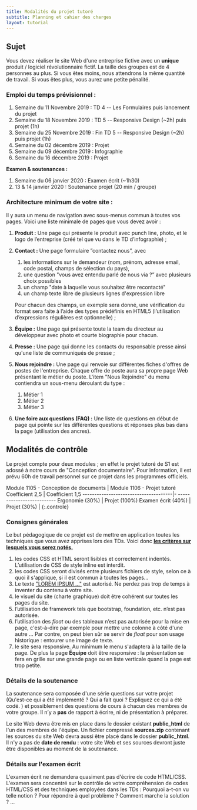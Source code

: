 ```yaml
---
title: Modalités du projet tutoré 
subtitle: Planning et cahier des charges
layout: tutorial
---
```


## Sujet

Vous devez réaliser le site Web d'une entreprise fictive avec un **unique**
produit / logiciel révolutionnaire fictif.  La taille des groupes est de 4
personnes au plus. Si vous êtes moins, nous attendrons la même quantité de
travail. Si vous êtes plus, vous aurez une petite pénalité.

<!-- Pas un magasin avec plusieurs produits ! -->

### Emploi du temps prévisionnel :

1. Semaine du 11 Novembre 2019 : TD 4 -- Les Formulaires puis lancement du projet
1. Semaine du 18 Novembre 2019 : TD 5 -- Responsive Design (~2h) puis projet (1h)
1. Semaine du 25 Novembre 2019 : Fin TD 5 -- Responsive Design (~2h) puis projet (1h)
1. Semaine du 02 décembre 2019 : Projet
1. Semaine du 09 décembre 2019 : Infographie
1. Semaine du 16 décembre 2019 : Projet

**Examen & soutenances :**

1. Semaine du 06 janvier 2020  : Examen écrit (~1h30)
1. 13 & 14 janvier 2020  : Soutenance projet (20 min / groupe)

### Architecture minimum de votre site :

Il y aura un menu de navigation avec sous-menus commun à toutes vos pages. Voici
une liste minimale de pages que vous devez avoir :

1. **Produit :** Une page qui présente le produit avec punch line, photo,
et le logo de l’entreprise (créé tel que vu dans le TD d’infographie) ;

1. **Contact :** Une page formulaire ”contactez nous”, avec

   1. les informations sur le demandeur (nom, prénom, adresse email, code postal, champs de sélection du pays),
   1. une question "vous avez entendu parlé de nous via ?” avec plusieurs choix possibles <!-- checkbox -->
   1. un champ "date à laquelle vous souhaitez être recontacté" 
   1. un champ texte libre de plusieurs lignes d'expression libre

   Pour chacun des champs, un exemple sera donné, une vérification du format sera
   faite à l’aide des types prédéfinis en HTML5 (l’utilisation d’expressions régulières
   est optionnelle) ;

1. **Équipe :** Une page qui présente toute la team du directeur au développeur
avec photo et courte biographie pour chacun. 

1. **Presse :** Une page qui donne les contacts du responsable presse ainsi qu'une liste de communiqués de presse ;

1. **Nous rejoindre :** Une page qui renvoie sur différentes fiches d'offres de
postes de l'entreprise. Chaque offre de poste aura sa propre page Web présentant
le métier du poste. L'item "Nous Rejoindre" du menu contiendra un sous-menu
déroulant du type :

   1. Métier 1
   1. Métier 2
   1. Métier 3

1. **Une foire aux questions (FAQ) :** Une liste de questions en début de page qui pointe sur les différentes 
questions et réponses plus bas dans la page (utilisation des ancres).


<!-- Équipe : Cette page sera responsive: présentation en grille si grande page ou liste si visualisation sur mobile. -->
<!-- - une page simple de site "under construction"/"coming soon", -->

## Modalités de contrôle

Le projet compte pour deux modules ; en effet le projet tutoré de S1 est adossé
à notre cours de "Conception documentaire". Pour information, il est prévu 60h
de travail personnel sur ce projet dans les programmes officiels.

Module 1105 - Conception de documents | Module 1106 - Projet tutoré
Coefficient 2,5                       | Coefficient 1,5
--------------------------------------|- --------------------------
Ergonomie (30%)                       | Projet (100%)
Examen écrit (40%)                    |
Projet (30%)                          | 
{:.controle}

<style scoped>
table.controle td, table.controle th {
  border:2px solid black;
}

table.controle th {
background-color:#EEE;
}

table.controle {
  margin:auto;
}

</style>

### Consignes générales

Le but pédagogique de ce projet est de mettre en application toutes les
techniques que vous avez apprises lors des TDs. Voici donc
**[les critères sur lesquels vous serez
notés.](https://docs.google.com/spreadsheets/d/1CHQ6imNxRFWHETmVZbRyPIxg8hV8nVrNcHthe1TGHxg/edit?usp=sharing)**

<!-- Cette grille **peut évoluer** jusqu'à la soutenance. -->

1. les codes CSS et HTML seront lisibles et correctement indentés. L’utilisation
   de CSS de style inline est interdit.
1. les codes CSS seront divisés entre plusieurs fichiers de style, selon ce à
   quoi il s'applique, si il est commun à toutes les pages...
   <!-- En faire un attendu ? -->
1. Le texte 
   ["LOREM IPSUM ..."](https://www.qwant.com/?q=lorem+ipsum&client=opensearch)
    est autorisé. Ne perdez pas trop de temps à inventer du contenu à votre
    site. <!-- under construction, ne pas passer trop de temps sur le contenu
    -->
1. le visuel du site (charte graphique) doit être cohérent sur toutes les pages du site.
1. l’utilisation de framework tels que bootstrap, foundation, etc. n’est pas autorisée. 
1. l’utilisation des *float* ou des tableaux n’est pas autorisée pour la mise en
   page, c'est-à-dire par exemple pour mettre une colonne à côté d'une autre
   ... Par contre, on peut bien sûr se servir de *float* pour son usage
   historique : entourer une image de texte.
1. le site sera responsive. Au minimum le menu s'adaptera à la taille de la
   page. De plus la page **Équipe** doit être responsive : la présentation se
   fera en grille sur une grande page ou en liste verticale quand la page est
   trop petite.

<!-- 1. la liste des display autorisés est : block, inline, flex et none. -->
<!-- <\!-- 1. Un seul fichier CSS pour toutes les pages. -\-> -->
<!-- 1. Le CSS devra être synthétique: Par exemple, il devra privilégier -->
<!--    l’utilisation des classes en CSS à l’usage d’identifiant et de règles qui ne -->
<!--    s’appliquent qu’à un seul élément. -->
<!-- 1. Il est très facile de perdre des heures sur un petit détail en CSS. Il est -->
<!--    important d'avoir d'abord un site grossièrement fini plutôt qu'une section de -->
<!--    page parfaite. -->

### Détails de la soutenance

La soutenance sera composée d'une série questions sur votre projet (Qu'est-ce
qui a été implémenté ? Qui a fait quoi ? Expliquez ce qui a été codé. ) et
possiblement des questions de cours à chacun des membres de votre groupe. Il n’y
a **pas** de rapport à écrire, ni de présentation à préparer.


Le site Web devra être mis en place dans le dossier existant **public_html** de
l'un des membres de l'équipe. Un fichier compressé **sources.zip** contenant les
sources du site Web devra aussi être placé dans le dossier **public_html**.  Il
n'y a pas de **date de rendu** : votre site Web et ses sources devront juste être
disponibles au moment de la soutenance.

### Détails sur l'examen écrit

L'examen écrit ne demandera quasiment pas d'écrire de code HTML/CSS. L'examen
sera concentré sur le contrôle de votre compréhension de codes HTML/CSS et des
techniques employées dans les TDs : Pourquoi a-t-on vu telle notion ? Pour
répondre à quel problème ? Comment marche la solution ? ...



<!-- ————————————— -->
<!-- Pour nous plus tard:  éléments de la grille de notation: -->
<!-- ————————————— -->

<!-- Critères: -->

<!-- sélecteurs CSS : sélecteurs de base, combinaison et règles de priorité -->
<!-- propriétés CSS classiques (couleur, taille, fontes, text-align  -->
<!-- modèle de boite : padding, border, margin avec auto -->
<!-- float simple (image dans un texte) et clear -->
<!-- position : static, relative, absolute, fixed -->
<!-- display : -->


<!-- Notes: -->
<!-- Installer le site à la racine du public_html de l'un des membres -> prévoir un google doc -->
<!-- twitter : juste image et lien -->

<!-- Menu de navigation -->
<!-- keywords avec boite qui s'ouvre quand on passe la souris dessus -->
<!-- Pas d'animation CSS – Pas de framework CSS (bootstrap, fundation) -->

